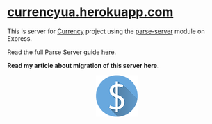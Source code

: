 # [currencyua.herokuapp.com](http://currencyua.herokuapp.com)

This is server for [Currency](https://play.google.com/store/apps/details?id=pro.alex_zaitsev.currency) project using the [parse-server](https://github.com/ParsePlatform/parse-server) module on Express.

Read the full Parse Server guide [here](https://github.com/ParsePlatform/parse-server/wiki/Parse-Server-Guide).

**Read my article about migration of this server here.**

<p align="center">
<img src ="https://github.com/alexzaitsev/currency-server/blob/master/public/assets/images/parse-logo.png" ></img>
</p>




